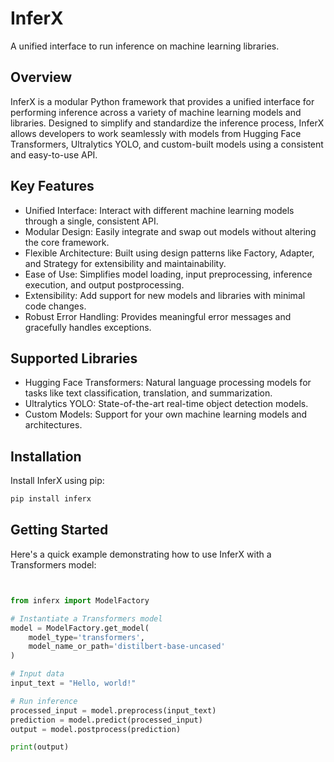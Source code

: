 # InferX
A unified interface to run inference on machine learning libraries.


## Overview
InferX is a modular Python framework that provides a unified interface for performing inference across a variety of machine learning models and libraries. Designed to simplify and standardize the inference process, InferX allows developers to work seamlessly with models from Hugging Face Transformers, Ultralytics YOLO, and custom-built models using a consistent and easy-to-use API.

## Key Features
- Unified Interface: Interact with different machine learning models through a single, consistent API.
- Modular Design: Easily integrate and swap out models without altering the core framework.
- Flexible Architecture: Built using design patterns like Factory, Adapter, and Strategy for extensibility and maintainability.
- Ease of Use: Simplifies model loading, input preprocessing, inference execution, and output postprocessing.
- Extensibility: Add support for new models and libraries with minimal code changes.
- Robust Error Handling: Provides meaningful error messages and gracefully handles exceptions.


## Supported Libraries
- Hugging Face Transformers: Natural language processing models for tasks like text classification, translation, and summarization.
- Ultralytics YOLO: State-of-the-art real-time object detection models.
- Custom Models: Support for your own machine learning models and architectures.


## Installation
Install InferX using pip:
```bash
pip install inferx
```

## Getting Started

Here's a quick example demonstrating how to use InferX with a Transformers model:

```python


from inferx import ModelFactory

# Instantiate a Transformers model
model = ModelFactory.get_model(
    model_type='transformers',
    model_name_or_path='distilbert-base-uncased'
)

# Input data
input_text = "Hello, world!"

# Run inference
processed_input = model.preprocess(input_text)
prediction = model.predict(processed_input)
output = model.postprocess(prediction)

print(output)
```
